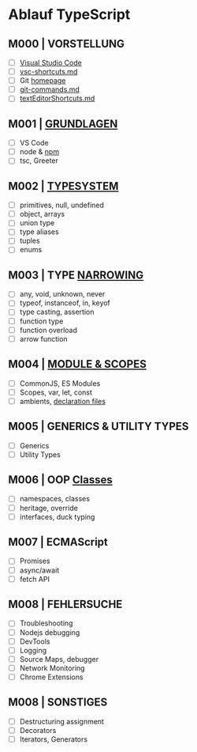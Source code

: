 # Ablauf TypeScript

## M000 | VORSTELLUNG

- [ ] [Visual Studio Code](https://code.visualstudio.com/)
- [ ] [vsc-shortcuts.md](SHORTCUTS-VSCODE.md)
- [ ] Git [homepage](https://git-scm.com)
- [ ] [git-commands.md](GIT-COMMANDS.md)
- [ ] [textEditorShortcuts.md](SHORTCUTS-EDITOR.md)

## M001 | [GRUNDLAGEN](https://www.typescriptlang.org/docs/handbook/2/basic-types.html)

- [ ] VS Code
- [ ] node & [npm](https://www.npmjs.com/)
- [ ] tsc, Greeter

## M002 | [TYPESYSTEM](https://www.typescriptlang.org/docs/handbook/2/everyday-types.html)

- [ ] primitives, null, undefined
- [ ] object, arrays
- [ ] union type
- [ ] type aliases
- [ ] tuples
- [ ] enums

## M003 | TYPE [NARROWING](https://www.typescriptlang.org/docs/handbook/2/narrowing.html)

- [ ] any, void, unknown, never
- [ ] typeof, instanceof, in, keyof
- [ ] type casting, assertion
- [ ] function type
- [ ] function overload
- [ ] arrow function

## M004 | [MODULE & SCOPES](https://www.typescriptlang.org/docs/handbook/modules/theory.html)

- [ ] CommonJS, ES Modules
- [ ] Scopes, var, let, const
- [ ] ambients, [declaration files](https://www.typescriptlang.org/docs/handbook/declaration-files/by-example.html#handbook-content)

## M005 | GENERICS & UTILITY TYPES

- [ ] Generics
- [ ] Utility Types

## M006 | OOP [Classes](https://www.typescriptlang.org/docs/handbook/2/classes.html)

- [ ] namespaces, classes
- [ ] heritage, override
- [ ] interfaces, duck typing

## M007 | ECMAScript

- [ ] Promises
- [ ] async/await
- [ ] fetch API

## M008 | FEHLERSUCHE

- [ ] Troubleshooting
- [ ] Nodejs debugging
- [ ] DevTools
- [ ] Logging
- [ ] Source Maps, debugger
- [ ] Network Monitoring
- [ ] Chrome Extensions

## M008 | SONSTIGES

- [ ] Destructuring assignment
- [ ] Decorators
- [ ] Iterators, Generators
